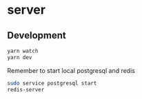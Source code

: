 # server

## Development

```sh
yarn watch
yarn dev
```

Remember to start local postgresql and redis

```sh
sudo service postgresql start
redis-server
```
